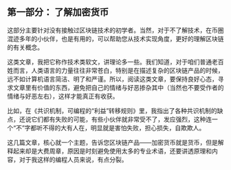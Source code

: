 ## 第一部分： 了解加密货币

这部分主要针对没有接触过区块链技术的初学者。当然，对于不了解技术，在币圈混迹多年的小伙伴，也是有用的，可以帮助您从技术实现角度，更好的理解区块链的有关概念。

这类文章，我把它称作技术类软文，讲理论多一些。我们知道，对于咱们普通老百姓而言，人类语言的力量往往非常苍白，特别是在描述复杂的区块链产品的时候，远不如计算机语言简洁、明了和严谨。所以，阅读这类文章，要保持良好心态，寻求文章里有价值的东西，避免把自己的情绪与好恶掺杂其中（当然也不要受作者的情绪与好恶左右），这样才能真正有收获。

比如，在《共识机制，可编程的“利益”转移规则》里，我指出了各种共识机制的缺点，还说它们都有失败的可能，有些小伙伴就非常受不了，发应强烈，这种连一个“不”字都听不得的大有人在，明显就是害怕失败，担心损失，自欺欺人。

这几篇文章，核心就一个主题，告诉您区块链产品——加密货币就是货币，但是解释起来却是大费周章，原因是时刻避免使用太多的专业术语，还要讲透原理和内容，对于我这样的编程人员来说，有点分裂。
